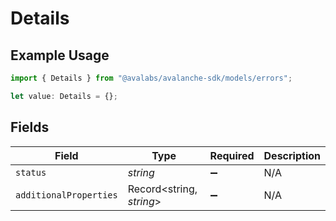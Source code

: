 # Details

## Example Usage

```typescript
import { Details } from "@avalabs/avalanche-sdk/models/errors";

let value: Details = {};
```

## Fields

| Field                    | Type                     | Required                 | Description              |
| ------------------------ | ------------------------ | ------------------------ | ------------------------ |
| `status`                 | *string*                 | :heavy_minus_sign:       | N/A                      |
| `additionalProperties`   | Record<string, *string*> | :heavy_minus_sign:       | N/A                      |
